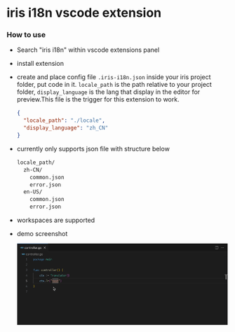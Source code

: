 # iris i18n vscode extension

<div align="center">

</div>

### How to use

- Search "iris i18n" within vscode extensions panel
- install extension
- create and place config file `.iris-i18n.json` inside your iris project folder, put code in it. `locale_path` is the path relative to your project folder, `display_language` is the lang that display in the editor for preview.This file is the trigger for this extension to work.

  ```json
  {
    "locale_path": "./locale",
    "display_language": "zh_CN"
  }
  ```

- currently only supports json file with structure below

  ```bash
  locale_path/
    zh-CN/
      common.json
      error.json
    en-US/
      common.json
      error.json
  ```

- workspaces are supported

- demo screenshot

  <img src="https://github.com/chekun/vscode-iris-i18n/blob/main/assets/screenshot.gif?raw=true" />
